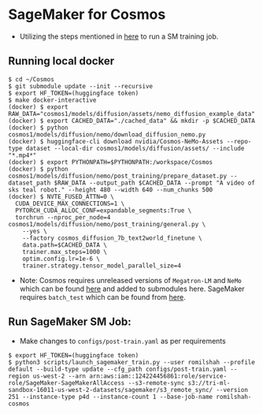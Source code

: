 # SageMaker for Cosmos
- Utilizing the steps mentioned in [here](https://github.com/romilshahtri/Cosmos/blob/main/cosmos1/models/diffusion/nemo/post_training/README.md#1-prepare-a-dataset) to run a SM training job.

## Running local docker
```
$ cd ~/Cosmos
$ git submodule update --init --recursive
$ export HF_TOKEN=(huggingface token)
$ make docker-interactive
(docker) $ export RAW_DATA="cosmos1/models/diffusion/assets/nemo_diffusion_example_data"
(docker) $ export CACHED_DATA="./cached_data" && mkdir -p $CACHED_DATA
(docker) $ python cosmos1/models/diffusion/nemo/download_diffusion_nemo.py
(docker) $ huggingface-cli download nvidia/Cosmos-NeMo-Assets --repo-type dataset --local-dir cosmos1/models/diffusion/assets/ --include "*.mp4*"
(docker) $ export PYTHONPATH=$PYTHONPATH:/workspace/Cosmos
(docker) $ python cosmos1/models/diffusion/nemo/post_training/prepare_dataset.py --dataset_path $RAW_DATA --output_path $CACHED_DATA --prompt "A video of sks teal robot." --height 480 --width 640 --num_chunks 500
(docker) $ NVTE_FUSED_ATTN=0 \
  CUDA_DEVICE_MAX_CONNECTIONS=1 \
  PYTORCH_CUDA_ALLOC_CONF=expandable_segments:True \
  torchrun --nproc_per_node=4 cosmos1/models/diffusion/nemo/post_training/general.py \
    --yes \
    --factory cosmos_diffusion_7b_text2world_finetune \
    data.path=$CACHED_DATA \
    trainer.max_steps=1000 \
    optim.config.lr=1e-6 \
    trainer.strategy.tensor_model_parallel_size=4
```

* Note: Cosmos requires unreleased versions of `Megatron-LM` and `NeMo` which can be found [here](externals/README.md) and added to submodules here. SageMaker requires `batch_test` which can be found from [here](https://github.com/TRI-ML/batch_test.git).

## Run SageMaker SM Job:
- Make changes to `configs/post-train.yaml` as per requirements
```
$ export HF_TOKEN=(huggingface token)
$ python3 scripts/launch_sagemaker_train.py --user romilshah --profile default --build-type update --cfg_path configs/post-train.yaml --region us-west-2 --arn arn:aws:iam::124224456861:role/service-role/SageMaker-SageMakerAllAccess --s3-remote-sync s3://tri-ml-sandbox-16011-us-west-2-datasets/sagemaker/s3_remote_sync/ --version 251 --instance-type p4d --instance-count 1 --base-job-name romilshah-cosmos
```
